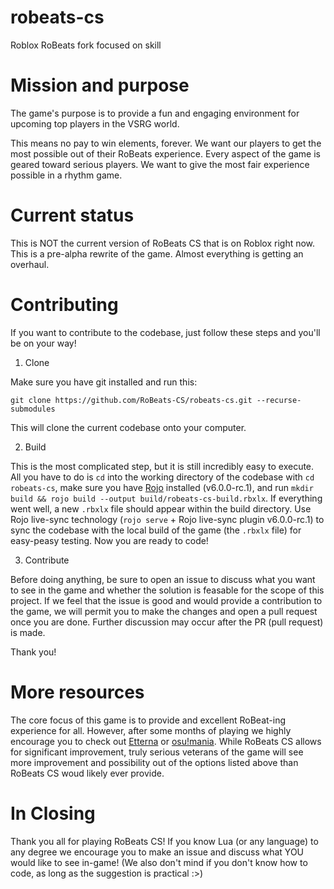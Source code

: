 # robeats-cs
Roblox RoBeats fork focused on skill

# Mission and purpose

The game's purpose is to provide a fun and engaging environment for upcoming top players in the VSRG world.

This means no pay to win elements, forever. We want our players to get the most possible out of their RoBeats experience. Every aspect of the game is geared toward serious players. We want to give the most fair experience possible in a rhythm game.

# Current status

This is NOT the current version of RoBeats CS that is on Roblox right now. This is a pre-alpha rewrite of the game. Almost everything is getting an overhaul.

# Contributing

If you want to contribute to the codebase, just follow these steps and you'll be on your way!

1. Clone

Make sure you have git installed and run this:

`git clone https://github.com/RoBeats-CS/robeats-cs.git --recurse-submodules`

This will clone the current codebase onto your computer.

2. Build

This is the most complicated step, but it is still incredibly easy to execute. All you have to do is `cd` into the working directory of the codebase with `cd robeats-cs`, make sure you have [Rojo](https://rojo.space/) installed (v6.0.0-rc.1), and run `mkdir build && rojo build --output build/robeats-cs-build.rbxlx`. If everything went well, a new `.rbxlx` file should appear within the build directory. Use Rojo live-sync technology (`rojo serve` + Rojo live-sync plugin v6.0.0-rc.1) to sync the codebase with the local build of the game (the `.rbxlx` file) for easy-peasy testing. Now you are ready to code!

3. Contribute

Before doing anything, be sure to open an issue to discuss what you want to see in the game and whether the solution is feasable for the scope of this project. If we feel that the issue is good and would provide a contribution to the game, we will permit you to make the changes and open a pull request once you are done. Further discussion may occur after the PR (pull request) is made.

Thank you!

# More resources

The core focus of this game is to provide and excellent RoBeat-ing experience for all. However, after some months of playing we highly encourage you to check out [Etterna](https://etternaonline.com) or [osu!mania](http://osu.ppy.sh). While RoBeats CS allows for significant improvement, truly serious veterans of the game will see more improvement and possibility out of the options listed above than RoBeats CS woud likely ever provide.

# In Closing

Thank you all for playing RoBeats CS! If you know Lua (or any language) to any degree we encourage you to make an issue and discuss what YOU would like to see in-game! (We also don't mind if you don't know how to code, as long as the suggestion is practical :>)